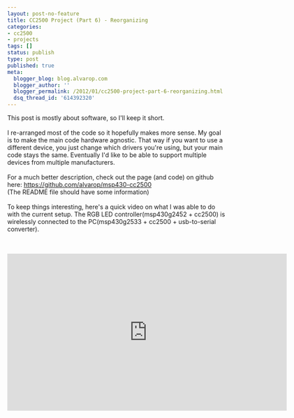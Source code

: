 ```yaml
---
layout: post-no-feature
title: CC2500 Project (Part 6) - Reorganizing
categories:
- cc2500
- projects
tags: []
status: publish
type: post
published: true
meta:
  blogger_blog: blog.alvarop.com
  blogger_author: ''
  blogger_permalink: /2012/01/cc2500-project-part-6-reorganizing.html
  dsq_thread_id: '614392320'
---
```

This post is mostly about software, so I'll keep it short.<br /><br />I re-arranged most of the code so it hopefully makes more sense. My goal is to make the main code hardware agnostic. That way if you want to use a different device, you just change which drivers you're using, but your main code stays the same. Eventually I'd like to be able to support multiple devices from multiple manufacturers.<br /><br />For a much better description, check out the page (and code) on github here:&nbsp;<a href="https://github.com/alvarop/msp430-cc2500" target="_blank">https://github.com/alvarop/msp430-cc2500</a><br />(The README file should have some&nbsp;information)<br /><br />To keep things interesting, here's a quick video on what I was able to do with the current setup. The RGB LED controller(msp430g2452 + cc2500) is wirelessly connected to the PC(msp430g2533 + cc2500 + usb-to-serial converter).<br /><div class="separator" style="clear: both; text-align: center;"><br /></div><div style="text-align: center;"><br /></div><div style="text-align: center;"><iframe allowfullscreen="" frameborder="0" height="360" src="http://www.youtube.com/embed/H0OEqm4yeYM" width="640"></iframe></div>
